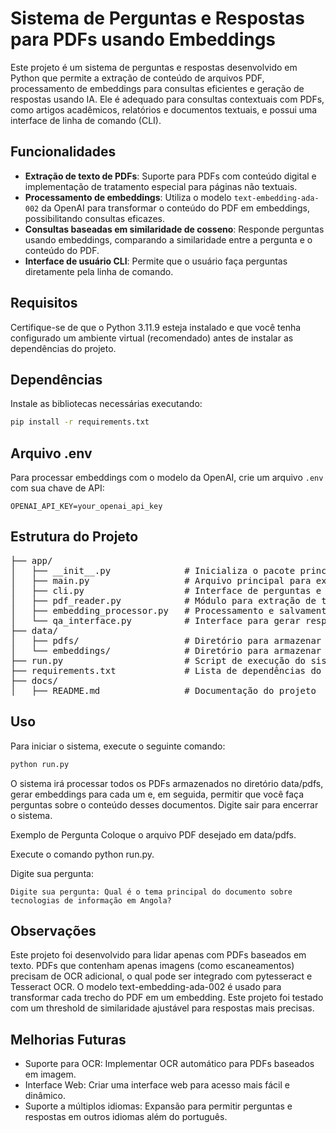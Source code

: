 # Sistema de Perguntas e Respostas para PDFs usando Embeddings

Este projeto é um sistema de perguntas e respostas desenvolvido em Python que permite a extração de conteúdo de arquivos PDF, processamento de embeddings para consultas eficientes e geração de respostas usando IA. Ele é adequado para consultas contextuais com PDFs, como artigos acadêmicos, relatórios e documentos textuais, e possui uma interface de linha de comando (CLI).

## Funcionalidades

- **Extração de texto de PDFs**: Suporte para PDFs com conteúdo digital e implementação de tratamento especial para páginas não textuais.
- **Processamento de embeddings**: Utiliza o modelo `text-embedding-ada-002` da OpenAI para transformar o conteúdo do PDF em embeddings, possibilitando consultas eficazes.
- **Consultas baseadas em similaridade de cosseno**: Responde perguntas usando embeddings, comparando a similaridade entre a pergunta e o conteúdo do PDF.
- **Interface de usuário CLI**: Permite que o usuário faça perguntas diretamente pela linha de comando.

## Requisitos

Certifique-se de que o Python 3.11.9 esteja instalado e que você tenha configurado um ambiente virtual (recomendado) antes de instalar as dependências do projeto.

## Dependências

Instale as bibliotecas necessárias executando:

```bash
pip install -r requirements.txt
```

## Arquivo .env

Para processar embeddings com o modelo da OpenAI, crie um arquivo `.env` com sua chave de API:

```plaintext
OPENAI_API_KEY=your_openai_api_key
```

## Estrutura do Projeto

<pre>
├── app/
│   ├── __init__.py              # Inicializa o pacote principal
│   ├── main.py                  # Arquivo principal para execução do sistema
│   ├── cli.py                   # Interface de perguntas e respostas CLI
│   ├── pdf_reader.py            # Módulo para extração de texto de PDFs
│   ├── embedding_processor.py   # Processamento e salvamento de embeddings
│   └── qa_interface.py          # Interface para gerar respostas com base na similaridade de embeddings
├── data/
│   ├── pdfs/                    # Diretório para armazenar arquivos PDF
│   └── embeddings/              # Diretório para armazenar embeddings processados
├── run.py                       # Script de execução do sistema
├── requirements.txt             # Lista de dependências do projeto
├── docs/
│   ├── README.md                # Documentação do projeto
</pre>

## Uso

Para iniciar o sistema, execute o seguinte comando:

```bash
python run.py
```

O sistema irá processar todos os PDFs armazenados no diretório data/pdfs, gerar embeddings para cada um e, em seguida, permitir que você faça perguntas sobre o conteúdo desses documentos. Digite sair para encerrar o sistema.

Exemplo de Pergunta
Coloque o arquivo PDF desejado em data/pdfs.

Execute o comando python run.py.

Digite sua pergunta:

```plaintext
Digite sua pergunta: Qual é o tema principal do documento sobre tecnologias de informação em Angola?
```

## Observações
Este projeto foi desenvolvido para lidar apenas com PDFs baseados em texto. PDFs que contenham apenas imagens (como escaneamentos) precisam de OCR adicional, o qual pode ser integrado com pytesseract e Tesseract OCR.
O modelo text-embedding-ada-002 é usado para transformar cada trecho do PDF em um embedding. Este projeto foi testado com um threshold de similaridade ajustável para respostas mais precisas.
## Melhorias Futuras
- Suporte para OCR: Implementar OCR automático para PDFs baseados em imagem.
- Interface Web: Criar uma interface web para acesso mais fácil e dinâmico.
- Suporte a múltiplos idiomas: Expansão para permitir perguntas e respostas em outros idiomas além do português.
